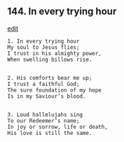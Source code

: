 
## 144.  In every trying hour
[edit](https://docs.google.com/document/d/1NMgic8kFtzTMUzBVAOYWEUEb44OkjIGb/edit?mode=html)



    1. In every trying hour
    My soul to Jesus flies;
    I trust in his almighty power,
    When swelling billows rise.


    2. His comforts bear me up;
    I trust a faithful God;
    The sure foundation of my hope
    Is in my Saviour’s blood.


    3. Loud hallelujahs sing
    To our Redeemer’s name;
    In joy or sorrow, life or death,
    His love is still the same.
